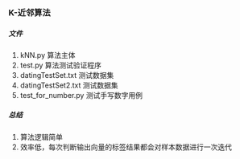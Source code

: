 ### K-近邻算法
##### 文件
1. kNN.py 算法主体
2. test.py 算法测试验证程序
3. datingTestSet.txt 测试数据集
4. datingTestSet2.txt 测试数据集
5. test_for_number.py 测试手写数字用例
##### 总结
1. 算法逻辑简单
2. 效率低，每次判断输出向量的标签结果都会对样本数据进行一次迭代

